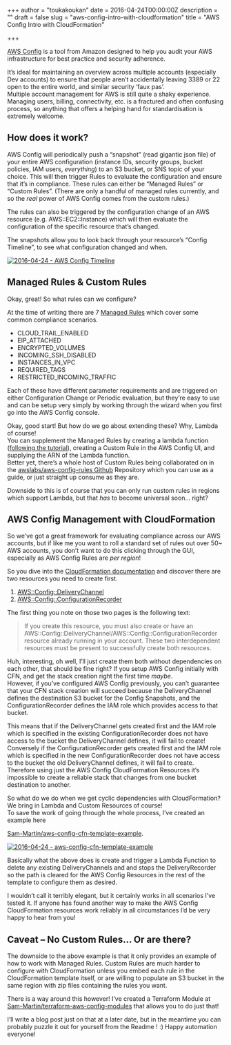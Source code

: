 +++
author = "toukakoukan"
date = 2016-04-24T00:00:00Z
description = ""
draft = false
slug = "aws-config-intro-with-cloudformation"
title = "AWS Config Intro with CloudFormation"

+++

[AWS Config](https://aws.amazon.com/config/) is a tool from Amazon designed to help you audit your AWS infrastructure for best practice and security adherence.

It’s ideal for maintaining an overview across multiple accounts (especially Dev accounts) to ensure that people aren’t accidentally leaving 3389 or 22 open to the entire world, and similar security ‘faux pas’.  
 Multiple account management for AWS is still quite a shaky experience. Managing users, billing, connectivity, etc. is a fractured and often confusing process, so anything that offers a helping hand for standardisation is extremely welcome.


## How does it work?

AWS Config will periodically push a “snapshot” (read gigantic json file) of your entire AWS configuration (instance IDs, security groups, bucket policies, IAM users, *everything*) to an S3 bucket, or SNS topic of your choice. This will then trigger Rules to evaluate the configuration and ensure that it’s in compliance. These rules can either be “Managed Rules” or “Custom Rules”. (There are only a handful of managed rules currently, and so the *real* power of AWS Config comes from the custom rules.)

The rules can also be triggered by the configuration change of an AWS resource (e.g. AWS::EC2::Instance) which will then evaluate the configuration of the specific resource that’s changed.

The snapshots allow you to look back through your resource’s “Config Timeline”, to see what configuration changed and when.

[![2016-04-24 - AWS Config Timeline](/wp-content/uploads/2016/04/2016-04-24-AWS-Config-Timeline-1024x438.png)](/wp-content/uploads/2016/04/2016-04-24-AWS-Config-Timeline.png)


## Managed Rules & Custom Rules

Okay, great! So what rules can we configure?

At the time of writing there are 7 [Managed Rules](http://docs.aws.amazon.com/config/latest/developerguide/evaluate-config_use-managed-rules.html) which cover some common compliance scenarios.

- CLOUD_TRAIL\_ENABLED
- EIP_ATTACHED
- ENCRYPTED_VOLUMES
- INCOMING\_SSH_DISABLED
- INSTANCES\_IN_VPC
- REQUIRED_TAGS
- RESTRICTED\_INCOMING_TRAFFIC

Each of these have different parameter requirements and are triggered on either Configuration Change or Periodic evaluation, but they’re easy to use and can be setup very simply by working through the wizard when you first go into the AWS Config console.

Okay, good start! But how do we go about extending these? Why, Lambda of course!  
 You can supplement the Managed Rules by creating a lambda function ([following the tutorial](http://docs.aws.amazon.com/config/latest/developerguide/evaluate-config_develop-rules_nodejs.html)), creating a Custom Rule in the AWS Config UI, and supplying the ARN of the Lambda function.  
 Better yet, there’s a whole host of Custom Rules being collaborated on in the [awslabs/aws-config-rules Github](https://github.com/awslabs/aws-config-rules/) Repository which you can use as a guide, or just straight up consume as they are.

Downside to this is of course that you can only run custom rules in regions which support Lambda, but that *has* to become universal soon… right?


## AWS Config Management with CloudFormation

So we’ve got a great framework for evaluating compliance across our AWS accounts, but if like me you want to roll a standard set of rules out over 50~ AWS accounts, you don’t want to do this clicking through the GUI, especially as AWS Config Rules are *per region*!

So you dive into the [CloudFormation documentation](http://docs.aws.amazon.com/AWSCloudFormation/latest/UserGuide/) and discover there are two resources you need to create first.

1. [AWS::Config::DeliveryChannel](http://docs.aws.amazon.com/AWSCloudFormation/latest/UserGuide/aws-resource-config-deliverychannel.html)
2. [AWS::Config::ConfigurationRecorder](http://docs.aws.amazon.com/AWSCloudFormation/latest/UserGuide/aws-resource-config-configurationrecorder.html)

The first thing you note on those two pages is the following text:

> If you create this resource, you must also create or have an AWS::Config::DeliveryChannel/AWS::Config::ConfigurationRecorder resource already running in your account. These two interdependent resources must be present to successfully create both resources.

Huh, interesting, oh well, I’ll just create them both without dependencies on each other, that should be fine right? If you setup AWS Config initially with CFN, and get the stack creation right the first time *maybe*.  
 However, if you’ve configured AWS Config previously, you can’t guarantee that your CFN stack creation will succeed because the DeliveryChannel defines the destination S3 bucket for the Config Snapshots, and the ConfigurationRecorder defines the IAM role which provides access to that bucket.

This means that if the DeliveryChannel gets created first and the IAM role which is specified in the existing ConfigurationRecorder does not have access to the bucket the DeliveryChannel defines, it will fail to create!  
 Conversely if the ConfigurationRecorder gets created first and the IAM role which is specified in the new ConfigurationRecorder does not have access to the bucket the old DeliveryChannel defines, it will fail to create.  
 Therefore using just the AWS Config CloudFormation Resources it’s impossible to create a reliable stack that changes from one bucket destination to another.

So what do we do when we get cyclic dependencies with CloudFormation? We bring in Lambda and Custom Resources of course!  
 To save the work of going through the whole process, I’ve created an example here

[Sam-Martin/aws-config-cfn-template-example](https://github.com/Sam-Martin/aws-config-cfn-template-example/blob/master/AWS%20Config%20Base.template).

[![2016-04-24 - aws-config-cfn-template-example](/wp-content/uploads/2016/04/2016-04-24-aws-config-cfn-template-example-1-1024x887.png)](/wp-content/uploads/2016/04/2016-04-24-aws-config-cfn-template-example-1.png)

Basically what the above does is create and trigger a Lambda Function to delete any existing DeliveryChannels and and stops the DeliveryRecorder so the path is cleared for the AWS Config Resources in the rest of the template to configure them as desired.

I wouldn’t call it terribly elegant, but it certainly works in all scenarios I’ve tested it. If anyone has found another way to make the AWS Config CloudFormation resources work reliably in all circumstances I’d be very happy to hear from you!


## Caveat – No Custom Rules… Or are there?

The downside to the above example is that it only provides an example of how to work with Managed Rules. Custom Rules are much harder to configure with CloudFormation unless you embed each rule in the CloudFormation template itself, or are willing to populate an S3 bucket in the same region with zip files containing the rules you want.

There is a way around this however! I’ve created a Terraform Module at [Sam-Martin/terraform-aws-config-modules](https://github.com/Sam-Martin/terraform-aws-config-module) that allows you to do just that!

I’ll write a blog post just on that at a later date, but in the meantime you can probably puzzle it out for yourself from the Readme ! :)
Happy automation everyone!

